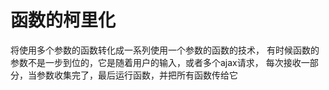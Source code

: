 # 函数的柯里化

将使用多个参数的函数转化成一系列使用一个参数的函数的技术，
有时候函数的参数不是一步到位的，它是随着用户的输入，或者多个ajax请求，
每次接收一部分，当参数收集完了，最后运行函数，并把所有函数传给它